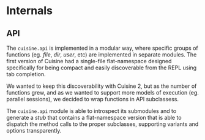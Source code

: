 # Internals


## API

The `cuisine.api` is implemented in a modular way, where specific groups
of functions (eg. *file*, *dir*, *user*, etc) are implemented in separate modules.
The first version of Cuisine had a single-file flat-namespace designed
specifically for being compact and easily discoverable from the REPL using
tab completion.

We wanted to keep this discoverability with Cuisine 2, but as the number
of functions grew, and as we wanted to support more models of execution
(eg. parallel sessions), we decided to wrap functions in API subclassess.

The `cuisine.api` module is able to introspect its submodules and to
generate a *stub* that contains a flat-namespace version that is able
to dispatch the method calls to the proper subclasses, supporting variants
and options transparently.
